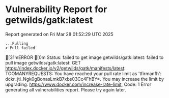 # Vulnerability Report for getwilds/gatk:latest

Report generated on Fri Mar 28 01:52:29 UTC 2025

    ...Pulling
    ✗ Pull failed
[31mERROR  [0m Status: failed to get image getwilds/gatk:latest: failed to pull image getwilds/gatk:latest: GET https://index.docker.io/v2/getwilds/gatk/manifests/latest: TOOMANYREQUESTS: You have reached your pull rate limit as 'tfirmanfh': dckr_jti_Ngk0gBonasLmkB7xbs03Cc4FhBY=. You may increase the limit by upgrading. https://www.docker.com/increase-rate-limit, Code: 1 
Error generating all vulnerabilities report. Please try again later.
